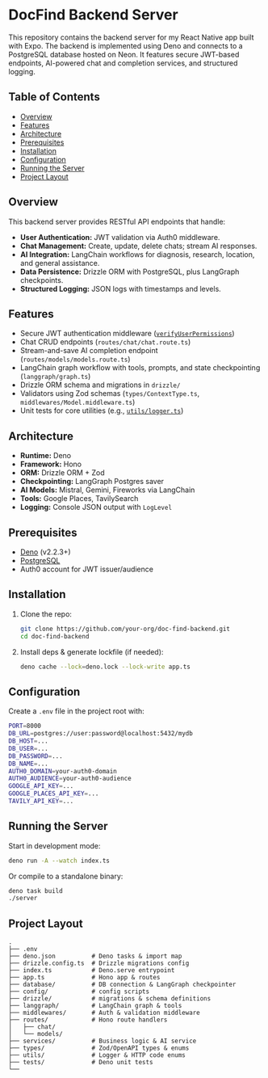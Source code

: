 # DocFind Backend Server

This repository contains the backend server for my React Native app built with Expo. The backend is implemented using Deno and connects to a PostgreSQL database hosted on Neon. It features secure JWT-based endpoints, AI-powered chat and completion services, and structured logging.

## Table of Contents

- [Overview](#overview)  
- [Features](#features)  
- [Architecture](#architecture)  
- [Prerequisites](#prerequisites)  
- [Installation](#installation)  
- [Configuration](#configuration)  
- [Running the Server](#running-the-server)  
- [Project Layout](#project-layout)  

## Overview

This backend server provides RESTful API endpoints that handle:  
- **User Authentication:** JWT validation via Auth0 middleware.  
- **Chat Management:** Create, update, delete chats; stream AI responses.  
- **AI Integration:** LangChain workflows for diagnosis, research, location, and general assistance.  
- **Data Persistence:** Drizzle ORM with PostgreSQL, plus LangGraph checkpoints.  
- **Structured Logging:** JSON logs with timestamps and levels.

## Features

- Secure JWT authentication middleware ([`verifyUserPermissions`](middlewares/Auth.middleware.ts))  
- Chat CRUD endpoints (`routes/chat/chat.route.ts`)  
- Stream-and-save AI completion endpoint (`routes/models/models.route.ts`)  
- LangChain graph workflow with tools, prompts, and state checkpointing (`langgraph/graph.ts`)  
- Drizzle ORM schema and migrations in `drizzle/`  
- Validators using Zod schemas (`types/ContextType.ts`, `middlewares/Model.middleware.ts`)  
- Unit tests for core utilities (e.g., [`utils/logger.ts`](utils/logger.ts))

## Architecture

- **Runtime:** Deno  
- **Framework:** Hono  
- **ORM:** Drizzle ORM + Zod  
- **Checkpointing:** LangGraph Postgres saver  
- **AI Models:** Mistral, Gemini, Fireworks via LangChain  
- **Tools:** Google Places, TavilySearch  
- **Logging:** Console JSON output with `LogLevel`

## Prerequisites

- [Deno](https://deno.land/#installation) (v2.2.3+)  
- [PostgreSQL](https://www.postgresql.org/download/)  
- Auth0 account for JWT issuer/audience  

## Installation

1. Clone the repo:  
   ```bash
   git clone https://github.com/your-org/doc-find-backend.git
   cd doc-find-backend
   ```
2. Install deps & generate lockfile (if needed):
   ```bash
   deno cache --lock=deno.lock --lock-write app.ts
   ```

## Configuration

Create a `.env` file in the project root with:

```bash
PORT=8000
DB_URL=postgres://user:password@localhost:5432/mydb
DB_HOST=...
DB_USER=...
DB_PASSWORD=...
DB_NAME=...
AUTH0_DOMAIN=your-auth0-domain
AUTH0_AUDIENCE=your-auth0-audience
GOOGLE_API_KEY=...
GOOGLE_PLACES_API_KEY=...
TAVILY_API_KEY=...
```

## Running the Server

Start in development mode:

```bash
deno run -A --watch index.ts
```

Or compile to a standalone binary:

```bash
deno task build
./server
```

## Project Layout

```
.
├── .env
├── deno.json          # Deno tasks & import map
├── drizzle.config.ts  # Drizzle migrations config
├── index.ts           # Deno.serve entrypoint
├── app.ts             # Hono app & routes
├── database/          # DB connection & LangGraph checkpointer
├── config/            # config scripts
├── drizzle/           # migrations & schema definitions
├── langgraph/         # LangChain graph & tools
├── middlewares/       # Auth & validation middleware
├── routes/            # Hono route handlers
│   ├── chat/
│   └── models/
├── services/          # Business logic & AI service
├── types/             # Zod/OpenAPI types & enums
├── utils/             # Logger & HTTP code enums
├── tests/             # Deno unit tests
└──
